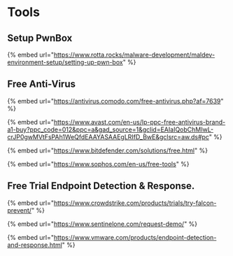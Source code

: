 # Tools



## Setup PwnBox

{% embed url="https://www.rotta.rocks/malware-development/maldev-environment-setup/setting-up-pwn-box" %}

## Free Anti-Virus

{% embed url="https://antivirus.comodo.com/free-antivirus.php?af=7639" %}

{% embed url="https://www.avast.com/en-us/lp-ppc-free-antivirus-brand-a1-buy?ppc_code=012&ppc=a&gad_source=1&gclid=EAIaIQobChMIwL-crJP0gwMVtFsPAh1WeQfdEAAYASAAEgLRIfD_BwE&gclsrc=aw.ds#pc" %}

{% embed url="https://www.bitdefender.com/solutions/free.html" %}

{% embed url="https://www.sophos.com/en-us/free-tools" %}



## Free Trial Endpoint Detection & Response.

{% embed url="https://www.crowdstrike.com/products/trials/try-falcon-prevent/" %}

{% embed url="https://www.sentinelone.com/request-demo/" %}

{% embed url="https://www.vmware.com/products/endpoint-detection-and-response.html" %}
